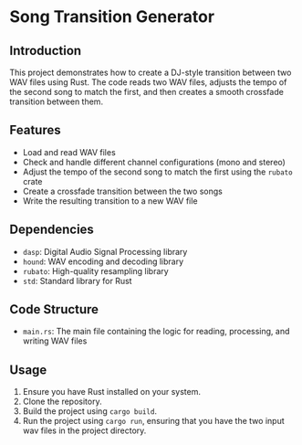 # Song Transition Generator

## Introduction
This project demonstrates how to create a DJ-style transition between two WAV files using Rust. The code reads two WAV files, adjusts the tempo of the second song to match the first, and then creates a smooth crossfade transition between them.

## Features
- Load and read WAV files
- Check and handle different channel configurations (mono and stereo)
- Adjust the tempo of the second song to match the first using the `rubato` crate
- Create a crossfade transition between the two songs
- Write the resulting transition to a new WAV file

## Dependencies
- `dasp`: Digital Audio Signal Processing library
- `hound`: WAV encoding and decoding library
- `rubato`: High-quality resampling library
- `std`: Standard library for Rust

## Code Structure
- `main.rs`: The main file containing the logic for reading, processing, and writing WAV files

## Usage
1. Ensure you have Rust installed on your system.
2. Clone the repository.
3. Build the project using `cargo build`.
4. Run the project using `cargo run`, ensuring that you have the two input wav files in the project directory.

